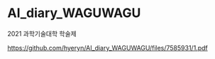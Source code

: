 # AI_diary_WAGUWAGU

2021 과학기술대학 학술제 

https://github.com/hyeryn/AI_diary_WAGUWAGU/files/7585931/1.pdf
